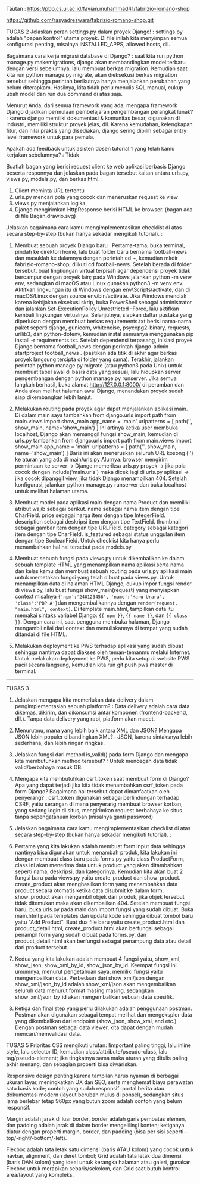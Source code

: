 Tautan :
https://pbp.cs.ui.ac.id/favian.muhammad41/fabrizio-romano-shop

https://github.com/rasyadreswara/fabrizio-romano-shop.git

TUGAS 2
Jelaskan peran settings.py dalam proyek Django! :
settings.py adalah "papan kontrol" utama proyek. Di file inilah kita menyimpan semua konfigurasi penting, misalnya INSTALLED_APPS, allowed hosts, dll.

Bagaimana cara kerja migrasi database di Django? :
saat kita run python manage.py makemigrations, django akan membandingkan model terbaru dengan versi sebelumnya, lalu membuat berkas migration. Kemudian saat kita run python manage.py migrate, akan dieksekusi berkas migration tersebut sehingga perintah berikutnya hanya menjalankan perubahan yang belum diterapkam. Hasilnya, kita tidak perlu menulis SQL manual, cukup ubah model dan run dua command di atas saja.

Menurut Anda, dari semua framework yang ada, mengapa framework Django dijadikan permulaan pembelajaran pengembangan perangkat lunak? :
karena django memiliki dokumentasi & komunitas besar, digunakan di industri, memiliki struktur proyek jelas, dll. Karena kemudahan, kelengkapan fitur, dan nilai praktis yang disediakan, django sering dipilih sebagai entry level framework untuk para pemula.

Apakah ada feedback untuk asisten dosen tutorial 1 yang telah kamu kerjakan sebelumnya? :
Tidak

Buatlah bagan yang berisi request client ke web aplikasi berbasis Django beserta responnya dan jelaskan pada bagan tersebut kaitan antara urls.py, views.py, models.py, dan berkas html. :
1. Client meminta URL tertentu
2. urls.py mencari pola yang cocok dan meneruskan request   ke view
3. views.py menjalankan logika
4. Django mengirimkan HttpResponse berisi HTML ke browser.
(bagan ada di file Bagan.drawio.svg)

Jelaskan bagaimana cara kamu mengimplementasikan checklist di atas secara step-by-step (bukan hanya sekadar mengikuti tutorial). :
1. Membuat sebuah proyek Django baru :
Pertama-tama, buka terminal, pindah ke direktori home, lalu buat folder baru bernama football-news dan masuklah ke dalamnya dengan perintah cd ~, kemudian mkdir fabrizio-romano-shop, diikuti cd football-news. Setelah berada di folder tersebut, buat lingkungan virtual terpisah agar dependensi proyek tidak bercampur dengan proyek lain; pada Windows jalankan python -m venv env, sedangkan di macOS atau Linux gunakan python3 -m venv env. Aktifkan lingkungan itu di Windows dengan env\Scripts\activate, dan di macOS/Linux dengan source env/bin/activate. Jika Windows menolak karena kebijakan eksekusi skrip, buka PowerShell sebagai administrator dan jalankan Set-ExecutionPolicy Unrestricted -Force, lalu aktifkan kembali lingkungan virtualnya.
Selanjutnya, siapkan daftar pustaka yang diperlukan dengan membuat berkas requirements.txt berisi nama-nama paket seperti django, gunicorn, whitenoise, psycopg2-binary, requests, urllib3, dan python-dotenv, kemudian instal semuanya menggunakan pip install -r requirements.txt. Setelah dependensi terpasang, inisiasi proyek Django bernama football_news dengan perintah django-admin startproject football_news . (pastikan ada titik di akhir agar berkas proyek langsung tercipta di folder yang sama).
Terakhir, jalankan perintah python manage.py migrate (atau python3 pada Unix) untuk membuat tabel awal di basis data yang sesuai, lalu hidupkan server pengembangan dengan python manage.py runserver. Jika semua langkah berhasil, buka alamat http://127.0.0.1:8000/ di peramban dan Anda akan melihat halaman awal Django, menandakan proyek sudah siap dikembangkan lebih lanjut.

2. Melakukan routing pada proyek agar dapat menjalankan aplikasi main.
Di dalam main saya tambahkan 
from django.urls import path
from main.views import show_main
app_name = 'main'
urlpatterns = [ path('', show_main, name='show_main') ]
Ini artinya ketika user membuka localhost, Django akan memanggil fungsi show_main, kemudian di urls.py tambahkan
from django.urls import path
from main.views import show_main
app_name = 'main'
urlpatterns = [ path('', show_main, name='show_main') ]
Baris ini akan meneruskan seluruh URL kosong ('') ke aturan yang ada di main/urls.py
Alurnya: browser mengirim permintaan ke server → Django memeriksa urls.py proyek → jika pola cocok dengan include('main.urls') maka dicek lagi di urls.py aplikasi → jika cocok dipanggil view, jika tidak Django menampilkan 404. Setelah konfigurasi, jalankan python manage.py runserver dan buka localhost untuk melihat halaman utama.

3. Membuat model pada aplikasi main dengan nama Product dan memiliki atribut wajib sebagai berikut.
name sebagai nama item dengan tipe CharField.
price sebagai harga item dengan tipe IntegerField.
description sebagai deskripsi item dengan tipe TextField.
thumbnail sebagai gambar item dengan tipe URLField.
category sebagai kategori item dengan tipe CharField.
is_featured sebagai status unggulan item dengan tipe BooleanField.
Untuk checklist kita hanya perlu menambahkan hal hal tersebut pada models.py

4. Membuat sebuah fungsi pada views.py untuk dikembalikan ke dalam sebuah template HTML yang menampilkan nama aplikasi serta nama dan kelas kamu dan membuat sebuah routing pada urls.py aplikasi main untuk memetakan fungsi yang telah dibuat pada views.py.
Untuk menampilkan data di halaman HTML Django, cukup impor fungsi render di views.py, lalu buat fungsi show_main(request) yang menyiapkan context misalnya `{'npm':'240123456', 'name':'Haru Urara', 'class':'PBP A'}`dan mengembalikannya dengan `render(request, "main.html", context)`. Di template main.html, tampilkan data itu memakai sintaks variabel Django: `{{ npm }}`, `{{ name }}`, dan `{{ class }}`. Dengan cara ini, saat pengguna membuka halaman, Django mengambil nilai dari context dan menuliskannya di tempat yang sudah ditandai di file HTML.

5. Melakukan deployment ke PWS terhadap aplikasi yang sudah dibuat sehingga nantinya dapat diakses oleh teman-temanmu melalui Internet.
Untuk melakukan deployment ke PWS, perlu kita setup di website PWS pacil secara langsung, kemudian kita run git push pws master di terminal.
---------------------------------------------------------------
TUGAS 3
1. Jelaskan mengapa kita memerlukan data delivery dalam pengimplementasian sebuah platform? :
Data delivery adalah cara data dikemas, dikirim, dan dikonsumsi antar komponen (frontend-backend, dll.). Tanpa data delivery yang rapi, platform akan macet.

2. Menurutmu, mana yang lebih baik antara XML dan JSON? Mengapa JSON lebih populer dibandingkan XML? :
JSON, karena sintaksnya lebih sederhana, dan lebih ringan ringkas.

3. Jelaskan fungsi dari method is_valid() pada form Django dan mengapa kita membutuhkan method tersebut? :
Untuk mencegah data tidak valid/berbahaya masuk DB.

4. Mengapa kita membutuhkan csrf_token saat membuat form di Django? Apa yang dapat terjadi jika kita tidak menambahkan csrf_token pada form Django? Bagaimana hal tersebut dapat dimanfaatkan oleh penyerang? :
csrf_token digunakan sebagai perlindungan terhadap CSRF, yaitu serangan di mana penyerang membuat browser korban, yang sedang login di situs, mengirimkan request berbahaya ke situs tanpa sepengatahuan korban (misalnya ganti password)

5. Jelaskan bagaimana cara kamu mengimplementasikan checklist di atas secara step-by-step (bukan hanya sekadar mengikuti tutorial). :

1. Pertama yang kita lakukan adalah membuat form input data sehingga nantinya bisa digunakan untuk menambah produk, kita lakukan ini dengan membuat class baru pada forms.py yaitu class ProductForm, class ini akan menerima data untuk product yang akan ditambahkan seperti nama, deskripsi, dan kategorinya. Kemudian kita akan buat 2 fungsi baru pada views.py yaitu create_product dan show_product. create_product akan menghasilkan form yang menambahkan data product secara otomatis ketika data disubmit ke dalam form, show_product akan mengambil objek dari produk, jika objek tersebut tidak ditemukan maka akan dikembalikan 404. Setelah membuat fungsi baru, buka urls.py pada main dan import fungsi yang sudah dibuat. Buka main.html pada templates dan update kode sehingga dibuat tombol baru yaitu "Add Product". Buat dua file baru yaitu create_product.html dan product_detail.html, create_product.html akan berfungsi sebagai penampil form yang sudah dibuat pada forms.py, dan product_detail.html akan berfungsi sebagai penampung data atau detail dari product tersebut. 
2. Kedua yang kita lakukan adalah membuat 4 fungsi yaitu, show_xml, show_json, show_xml_by_id, show_json_by_id. Keempat fungsi ini umumnya, menurut pengetahuan saya, memiliki fungsi yaitu mengembalikan data. Perbedaan dari show_xml/json dengan show_xml/json_by_id adalah show_xml/json akan mengembalikan seluruh data menurut format masing masing, sedangkan show_xml/json_by_id akan mengembalikan sebuah data spesifik.
3. Ketiga dan final step yang perlu dilakukan adalah penggunaan postman. Postman akan digunakan sebagai tempat melihat dan mengeksplor data yang dikembalikan dari endpoint (show_json, show_xml, and etc.) Dengan postman sebagai data viewer, kita dapat dengan mudah mencari/memvalidasi data.

TUGAS 5
Prioritas CSS mengikuti urutan: !important paling tinggi, lalu inline style, lalu selector ID, kemudian class/attribute/pseudo-class, lalu tag/pseudo-element; jika tingkatnya sama maka aturan yang ditulis paling akhir menang, dan sebagian properti bisa diwariskan.

Responsive design penting karena tampilan harus nyaman di berbagai ukuran layar, meningkatkan UX dan SEO, serta menghemat biaya perawatan satu basis kode; contoh yang sudah responsif: portal berita atau dokumentasi modern (layout berubah mulus di ponsel), sedangkan situs lama berlebar tetap 960px yang butuh zoom adalah contoh yang belum responsif.

Margin adalah jarak di luar border, border adalah garis pembatas elemen, dan padding adalah jarak di dalam border mengelilingi konten; ketiganya diatur dengan properti margin, border, dan padding (bisa per sisi seperti -top/-right/-bottom/-left).

Flexbox adalah tata letak satu dimensi (baris ATAU kolom) yang cocok untuk navbar, alignment, dan deret tombol; Grid adalah tata letak dua dimensi (baris DAN kolom) yang ideal untuk kerangka halaman atau galeri, gunakan Flexbox untuk merapikan sebaris/sekolom, dan Grid saat butuh kontrol area/layout yang kompleks.




